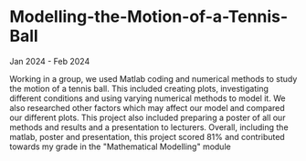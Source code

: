 # Modelling-the-Motion-of-a-Tennis-Ball

Jan 2024 - Feb 2024

Working in a group, we used Matlab coding and numerical methods to study the motion of a tennis ball. This included creating plots, investigating different conditions and using varying numerical methods to model it. We also researched other factors which may affect our model and compared our different plots.
This project also included preparing a poster of all our methods and results and a presentation to lecturers.
Overall, including the matlab, poster and presentation, this project scored 81% and contributed towards my grade in the "Mathematical Modelling" module
